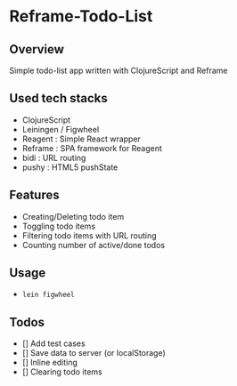 # Reframe-Todo-List

## Overview
Simple todo-list app written with ClojureScript and Reframe

## Used tech stacks
- ClojureScript
- Leiningen / Figwheel
- Reagent : Simple React wrapper
- Reframe : SPA framework for Reagent
- bidi : URL routing
- pushy : HTML5 pushState

## Features
- Creating/Deleting todo item
- Toggling todo items
- Filtering todo items with URL routing
- Counting number of active/done todos

## Usage
- `lein figwheel`

## Todos
- [] Add test cases
- [] Save data to server (or localStorage)
- [] Inline editing
- [] Clearing todo items
